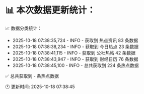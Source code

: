 📊 本次数据更新统计：
==========================

📈 数据分类统计：
- 2025-10-18 07:38:35,724 - INFO - 获取到 热点资讯 83 条数据
- 2025-10-18 07:38:38,234 - INFO - 获取到 今日热点 23 条数据
- 2025-10-18 07:38:41,115 - INFO - 获取到 公社热帖 42 条数据
- 2025-10-18 07:38:43,947 - INFO - 获取到 财经日历 76 条数据
- 2025-10-18 07:38:45,100 - INFO - 总共获取到 224 条热点数据

✅ 总共获取到 - 条热点数据

🕐 更新时间: 2025-10-18 07:38:45
